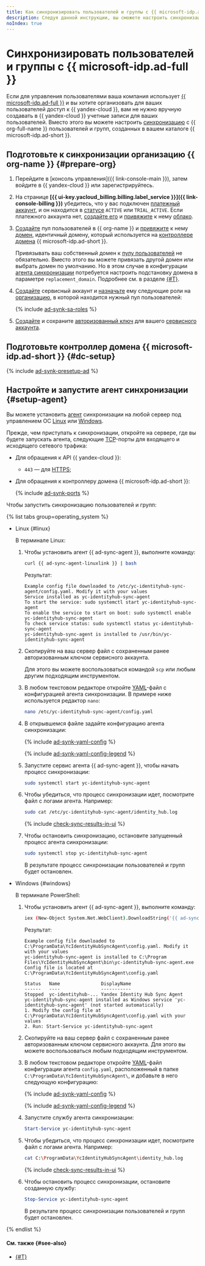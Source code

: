 ```yaml
---
title: Как синхронизировать пользователей и группы с {{ microsoft-idp.ad-short }}
description: Следуя данной инструкции, вы сможете настроить синхронизацию пользователей и групп в {{ org-full-name }} с {{ microsoft-idp.ad-full }} с помощью агента {{ ad-sync-agent }}.
noIndex: true
---
```


# Синхронизировать пользователей и группы с {{ microsoft-idp.ad-full }}

Если для управления пользователями ваша компания использует [{{ microsoft-idp.ad-full }}](https://docs.microsoft.com/ru-ru/windows-server/identity/ad-ds/active-directory-domain-services) и вы хотите организовать для ваших пользователей доступ к {{ yandex-cloud }}, вам не нужно вручную создавать в {{ yandex-cloud }} учетные записи для ваших пользователей. Вместо этого вы можете настроить [синхронизацию](../concepts/ad-sync.md) с {{ org-full-name }} пользователей и групп, созданных в вашем каталоге {{ microsoft-idp.ad-short }}.

## Подготовьте к синхронизации организацию {{ org-name }} {#prepare-org}

1. Перейдите в [консоль управления]({{ link-console-main }}), затем войдите в {{ yandex-cloud }} или зарегистрируйтесь.
1. На странице **[{{ ui-key.yacloud_billing.billing.label_service }}]({{ link-console-billing }})** убедитесь, что у вас подключен [платежный аккаунт](../../billing/concepts/billing-account.md), и он находится в [статусе](../../billing/concepts/billing-account-statuses.md) `ACTIVE` или `TRIAL_ACTIVE`. Если платежного аккаунта нет, [создайте его](../../billing/quickstart/index.md) и [привяжите](../../billing/operations/pin-cloud.md) к нему [облако](../../resource-manager/concepts/resources-hierarchy.md#cloud).
1. [Создайте](./user-pools/create-userpool.md) пул пользователей в {{ org-name }} и [привяжите](./user-pools/add-domain.md#userpool) к нему [домен](../concepts/domains.md), идентичный домену, который используется на [контроллере домена](https://ru.wikipedia.org/wiki/Контроллер_домена) {{ microsoft-idp.ad-short }}.

    Привязывать ваш собственный домен к [пулу пользователей](../concepts/user-pools.md) не обязательно. Вместо этого вы можете привязать другой домен или выбрать домен по умолчанию. Но в этом случае в конфигурации [агента синхронизации](../concepts/ad-sync.md#sync-agent) потребуется настроить подстановку домена в параметре `replacement_domain`. Подробнее см. в разделе [{#T}](../concepts/ad-sync.md#agent-config).
1. [Создайте](../../iam/operations/sa/create.md) сервисный аккаунт и [назначьте](../../iam/operations/sa/assign-role-for-sa.md#binding-role-organization) ему следующие роли на [организацию](../concepts/organization.md), в которой находится нужный пул пользователей:

    {% include [ad-synk-sa-roles](../../_includes/organization/ad-synk-sa-roles.md) %}
1. [Создайте](../../iam/operations/authentication/manage-authorized-keys.md#create-authorized-key) и сохраните [авторизованный ключ](../../iam/concepts/authorization/key.md) для вашего [сервисного аккаунта](../../iam/concepts/users/service-accounts.md).

## Подготовьте контроллер домена {{ microsoft-idp.ad-short }} {#dc-setup}

{% include [ad-synk-presetup-ad](../../_includes/organization/ad-synk-presetup-ad.md) %}

## Настройте и запустите агент синхронизации {#setup-agent}

Вы можете установить [агент](../concepts/ad-sync.md#sync-agent) синхронизации на любой сервер под управлением ОС [Linux](https://ru.wikipedia.org/wiki/Linux) или [Windows](https://ru.wikipedia.org/wiki/Windows).

Прежде, чем приступать к синхронизации, откройте на сервере, где вы будете запускать агента, следующие [TCP](https://ru.wikipedia.org/wiki/TCP)-порты для входящего и исходящего сетевого трафика:

* Для обращения к API {{ yandex-cloud }}:

    * `443` — для [HTTPS](https://ru.wikipedia.org/wiki/HTTPS);

* Для обращения к контроллеру домена {{ microsoft-idp.ad-short }}:

    {% include [ad-synk-ports](../../_includes/organization/ad-synk-ports.md) %}

Чтобы запустить синхронизацию пользователей и групп:

{% list tabs group=operating_system %}

- Linux {#linux}

  В терминале Linux:

  1. Чтобы установить агент {{ ad-sync-agent }}, выполните команду:

      ```bash
      curl {{ ad-sync-agent-linuxlink }} | bash
      ```

      Результат:

      ```text
      Example config file downloaded to /etc/yc-identityhub-sync-agent/config.yaml. Modify it with your values
      Service installed as yc-identityhub-sync-agent
      To start the service: sudo systemctl start yc-identityhub-sync-agent
      To enable the service to start on boot: sudo systemctl enable yc-identityhub-sync-agent
      To check service status: sudo systemctl status yc-identityhub-sync-agent
      yc-identityhub-sync-agent is installed to /usr/bin/yc-identityhub-sync-agent
      ```
  1. Скопируйте на ваш сервер файл с сохраненным ранее авторизованным ключом сервисного аккаунта.

      Для этого вы можете воспользоваться командой `scp` или любым другим подходящим инструментом.
  1. В любом текстовом редакторе откройте [YAML](https://yaml.org/)-файл с конфигурацией агента синхронизации. В примере ниже используется редактор `nano`:

      ```bash
      nano /etc/yc-identityhub-sync-agent/config.yaml
      ```
  1. В открывшемся файле задайте конфигурацию агента синхронизации:

      {% include [ad-synk-yaml-config](../../_includes/organization/ad-synk-yaml-config.md) %}

      {% include [ad-synk-yaml-config-legend](../../_includes/organization/ad-synk-yaml-config-legend.md) %}
  1. Запустите сервис агента {{ ad-sync-agent }}, чтобы начать процесс синхронизации:

      ```bash
      sudo systemctl start yc-identityhub-sync-agent
      ```
  1. Чтобы убедиться, что процесс синхронизации идет, посмотрите файл с логами агента. Например:

      ```bash
      sudo cat /etc/yc-identityhub-sync-agent/identity_hub.log
      ```

      {% include [check-sync-results-in-ui](../../_includes/organization/check-sync-results-in-ui.md) %}

  1. Чтобы остановить синхронизацию, остановите запущенный процесс агента синхронизации:

      ```bash
      sudo systemctl stop yc-identityhub-sync-agent
      ```

      В результате процесс синхронизации пользователей и групп будет остановлен.

- Windows {#windows}

  В терминале PowerShell:

  1. Чтобы установить агент {{ ad-sync-agent }}, выполните команду:

      ```bash
      iex (New-Object System.Net.WebClient).DownloadString('{{ ad-sync-agent-windowslink }}')
      ```

      Результат:

      ```text
      Example config file downloaded to C:\ProgramData\YcIdentityHubSyncAgent\config.yaml. Modify it with your values
      yc-identityhub-sync-agent is installed to C:\Program Files\YcIdentityHubSyncAgent\bin\yc-identityhub-sync-agent.exe
      Config file is located at C:\ProgramData\YcIdentityHubSyncAgent\config.yaml

      Status   Name               DisplayName
      ------   ----               -----------
      Stopped  yc-identityhub-... Yandex Identity Hub Sync Agent
      yc-identityhub-sync-agent installed as Windows service 'yc-identityhub-sync-agent' (not started automatically)
      1. Modify the config file at C:\ProgramData\YcIdentityHubSyncAgent\config.yaml with your values
      2. Run: Start-Service yc-identityhub-sync-agent
      ```
  1. Скопируйте на ваш сервер файл с сохраненным ранее авторизованным ключом сервисного аккаунта. Для этого вы можете воспользоваться любым подходящим инструментом.
  1. В любом текстовом редакторе откройте [YAML](https://yaml.org/)-файл конфигурации агента `config.yaml`, расположенный в папке `C:\ProgramData\YcIdentityHubSyncAgent\`, и добавьте в него следующую конфигурацию:

      {% include [ad-synk-yaml-config](../../_includes/organization/ad-synk-yaml-config.md) %}

      {% include [ad-synk-yaml-config-legend](../../_includes/organization/ad-synk-yaml-config-legend.md) %}

  1. Запустите службу агента синхронизации:

      ```powershell
      Start-Service yc-identityhub-sync-agent
      ```
  1. Чтобы убедиться, что процесс синхронизации идет, посмотрите файл с логами агента. Например:

      ```bash
      cat C:\ProgramData\YcIdentityHubSyncAgent\identity_hub.log
      ```

      {% include [check-sync-results-in-ui](../../_includes/organization/check-sync-results-in-ui.md) %}

  1. Чтобы остановить процесс синхронизации, остановите созданную службу:

      ```powershell
      Stop-Service yc-identityhub-sync-agent
      ```

      В результате процесс синхронизации пользователей и групп будет остановлен.

{% endlist %}

#### См. также {#see-also}

* [{#T}](../concepts/ad-sync.md)